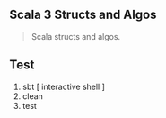 Scala 3 Structs and Algos
-------------------------
>Scala structs and algos.

Test
----
1. sbt [ interactive shell ]
2. clean
3. test
